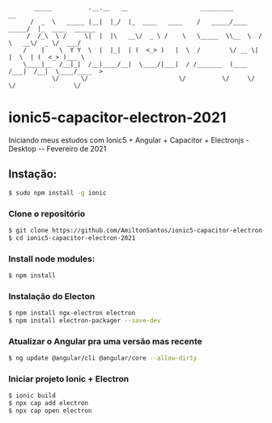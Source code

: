            _____          .__.__   __                    _________              __                
          /  _  \   _____ |__|  |_/  |_  ____   ____    /   _____/____    _____/  |_  ____  ______
         /  /_\  \ /     \|  |  |\   __\/  _ \ /    \   \_____  \\__  \  /    \   __\/  _ \/  ___/
        /    |    \  Y Y  \  |  |_|  | (  <_> )   |  \  /        \/ __ \|   |  \  | (  <_> )___ \ 
        \____|__  /__|_|  /__|____/__|  \____/|___|  / /_______  (____  /___|  /__|  \____/____  >
                \/      \/                         \/          \/     \/     \/                \/ 

# ionic5-capacitor-electron-2021
Iniciando meus estudos com Ionic5 + Angular + Capacitor + Electronjs - Desktop -- Fevereiro de 2021


## Instação:
```bash
$ sudo npm install -g ionic
```

### Clone o repositório
```bash
$ git clone https://github.com/AmiltonSantos/ionic5-capacitor-electron-2021.git
$ cd ionic5-capacitor-electron-2021
```

### Install node modules:
```bash
$ npm install
```

### Instalação do Electon
```bash
$ npm install ngx-electron electron
$ npm install electron-packager --save-dev
```

### Atualizar o Angular pra uma versão mas recente
```bash
$ ng update @angular/cli @angular/core --allow-dirty
```

### Iniciar projeto Ionic + Electron
```bash
$ ionic build
$ npx cap add electron
$ npx cap open electron
```
